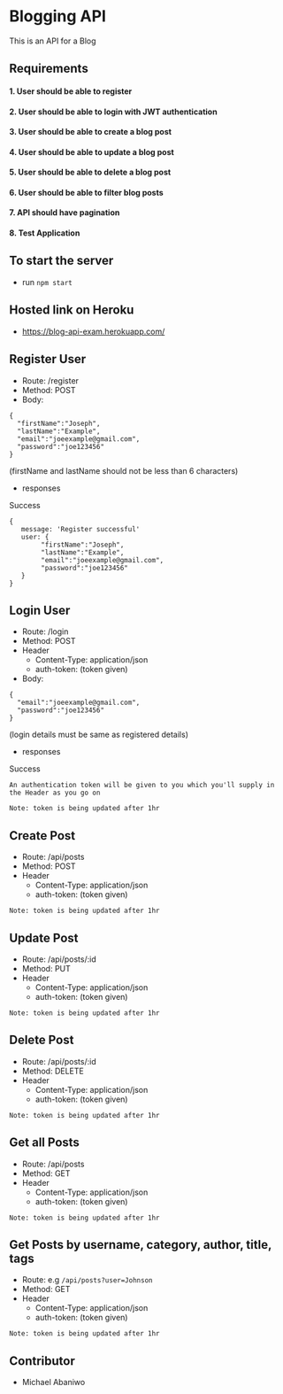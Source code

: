 # Blogging API
This is an API for a Blog

## Requirements
#### 1. User should be able to register
#### 2. User should be able to login with JWT authentication
#### 3. User should be able to create a blog post
#### 4. User should be able to update a blog post
#### 5. User should be able to delete a blog post
#### 6. User should be able to filter blog posts
#### 7. API should have pagination
#### 8. Test Application

## To start the server
- run `npm start`

## Hosted link on Heroku 
- https://blog-api-exam.herokuapp.com/

## Register User
- Route: /register
- Method: POST
- Body:
```
{
  "firstName":"Joseph",
  "lastName":"Example",
  "email":"joeexample@gmail.com",
  "password":"joe123456"
}
```
(firstName and lastName should not be less than 6 characters)
- responses

Success
```
{
   message: 'Register successful'
   user: {
        "firstName":"Joseph",
        "lastName":"Example",
        "email":"joeexample@gmail.com",
        "password":"joe123456"
   }
}
```

## Login User
- Route: /login
- Method: POST
- Header
    - Content-Type: application/json
    - auth-token: (token given) 
- Body:
```
{
  "email":"joeexample@gmail.com",
  "password":"joe123456"
}
```
(login details must be same as registered details)
- responses

Success

`An authentication token will be given to you which you'll supply in the Header as you go on`

`Note: token is being updated after 1hr`

## Create Post
- Route: /api/posts
- Method: POST
- Header
    - Content-Type: application/json
    - auth-token: (token given) 
    
`Note: token is being updated after 1hr`
 
## Update Post
- Route: /api/posts/:id
- Method: PUT
- Header
    - Content-Type: application/json
    - auth-token: (token given) 
    
`Note: token is being updated after 1hr`

## Delete Post
- Route: /api/posts/:id
- Method: DELETE
- Header
    - Content-Type: application/json
    - auth-token: (token given) 
    
`Note: token is being updated after 1hr`

## Get all Posts
- Route: /api/posts
- Method: GET
- Header
    - Content-Type: application/json
    - auth-token: (token given)
 
 `Note: token is being updated after 1hr`
 
## Get Posts by username, category, author, title, tags
- Route: e.g `/api/posts?user=Johnson`
- Method: GET
- Header
    - Content-Type: application/json
    - auth-token: (token given) 

`Note: token is being updated after 1hr`

## Contributor
- Michael Abaniwo
